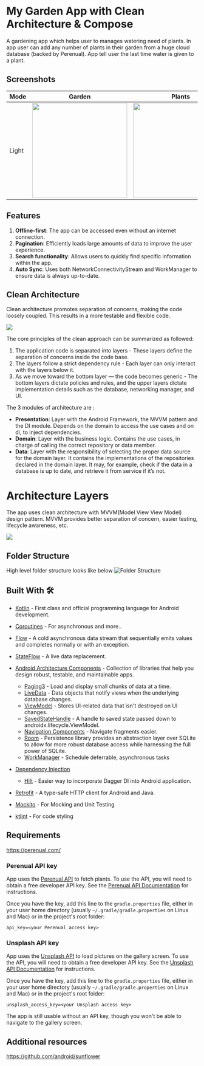 # My Garden App with Clean Architecture & Compose

A gardening app which helps user to manages watering need of plants. In app user can add any number
of plants in their garden from a huge cloud database (backed by Perenual). App tell user the last time water is given to
a plant.

## Screenshots
| Mode  | Garden                                        | Plants                                        | Plant Details                                       |
|-------|-----------------------------------------------|-----------------------------------------------|-----------------------------------------------------|
| Light | <img src="screenshot/garden.jpg" width="250"> | <img src="screenshot/plants.jpg" width="250"> | <img src="screenshot/plant_detail.jpg" width="250"> |

## Features

1. **Offline-first**: The app can be accessed even without an internet connection.
2. **Pagination**: Efficiently loads large amounts of data to improve the user experience.
3. **Search functionality**: Allows users to quickly find specific information within the app.
4. **Auto Sync**: Uses both NetworkConnectivityStream and WorkManager to ensure data is always
   up-to-date.

## Clean Architecture

Clean architecture promotes separation of concerns, making the code loosely coupled. This results in
a more testable and flexible code.

![](screenshot/clean_arch.png)

The core principles of the clean approach can be summarized as followed:

1. The application code is separated into layers - These layers define the separation of concerns
   inside the code base.
2. The layers follow a strict dependency rule - Each layer can only interact with the layers below
   it.
3. As we move toward the bottom layer — the code becomes generic - The bottom layers dictate
   policies and rules, and the upper layers dictate implementation details such as the database,
   networking manager, and UI.

The 3 modules of architecture are :

* __Presentation__: Layer with the Android Framework, the MVVM pattern and the DI module. Depends on
  the domain to access the use cases and on di, to inject dependencies.
* __Domain__: Layer with the business logic. Contains the use cases, in charge of calling the
  correct repository or data member.
* __Data__: Layer with the responsibility of selecting the proper data source for the domain layer.
  It contains the implementations of the repositories declared in the domain layer. It may, for
  example, check if the data in a database is up to date, and retrieve it from service if it’s not.

# Architecture Layers

The app uses clean architecture with MVVM(Model View View Model) design pattern. MVVM provides
better separation of concern, easier testing, lifecycle awareness, etc.

![](screenshot/MVVM_Flow.png)

## Folder Structure
High level folder structure looks like below
![Folder Structure](screenshot/folder_structure.png)

## Built With 🛠

- [Kotlin](https://kotlinlang.org/) - First class and official programming language for Android
  development.
- [Coroutines](https://kotlinlang.org/docs/reference/coroutines-overview.html) - For asynchronous
  and more..
- [Flow](https://kotlin.github.io/kotlinx.coroutines/kotlinx-coroutines-core/kotlinx.coroutines.flow/-flow/) -
  A cold asynchronous data stream that sequentially emits values and completes normally or with an
  exception.
- [StateFlow](https://developer.android.com/kotlin/flow/stateflow-and-sharedflow) - A live data
  replacement.

- [Android Architecture Components](https://developer.android.com/topic/libraries/architecture) -
  Collection of libraries that help you design robust, testable, and maintainable apps.
    - [Paging3](https://kotlinlang.org/) - Load and display small chunks of data at a time.
    - [LiveData](https://developer.android.com/topic/libraries/architecture/livedata) - Data objects
      that notify views when the underlying database changes.
    - [ViewModel](https://developer.android.com/topic/libraries/architecture/viewmodel) - Stores
      UI-related data that isn't destroyed on UI changes.
    - [SavedStateHandle](https://developer.android.com/reference/androidx/lifecycle/SavedStateHandle) -
      A handle to saved state passed down to androidx.lifecycle.ViewModel.
    - [Navigation Components](https://developer.android.com/guide/navigation/navigation-getting-started) -
      Navigate fragments easier.
    - [Room](https://developer.android.google.cn/jetpack/androidx/releases/room) - Persistence
      library provides an abstraction layer over SQLite to allow for more robust database access
      while harnessing the full power of SQLite.
    - [WorkManager](https://developer.android.com/topic/libraries/architecture/workmanager) -
      Schedule deferrable, asynchronous tasks

- [Dependency Injection](https://developer.android.com/training/dependency-injection)
    - [Hilt](https://dagger.dev/hilt) - Easier way to incorporate Dagger DI into Android
      application.
- [Retrofit](https://square.github.io/retrofit/) - A type-safe HTTP client for Android and Java.
- [Mockito](https://github.com/mockito/mockito) - For Mocking and Unit Testing
- [ktlint](https://github.com/pinterest/ktlint/blob/master/README.md#installation) - For code
  styling

## Requirements

https://perenual.com/

### Perenual API key

App uses the [Perenual API](https://perenual.com) to fetch plants. To use the API, you will need to obtain a free developer API key. See the
[Perenual API Documentation](https://perenual.com/docs/api) for instructions.

Once you have the key, add this line to the `gradle.properties` file, either in your user home
directory (usually `~/.gradle/gradle.properties` on Linux and Mac) or in the project's root folder:

```
api_key=<your Perenual access key>
```

### Unsplash API key

App uses the [Unsplash API](https://unsplash.com/developers) to load pictures on the gallery
screen. To use the API, you will need to obtain a free developer API key. See the
[Unsplash API Documentation](https://unsplash.com/documentation) for instructions.

Once you have the key, add this line to the `gradle.properties` file, either in your user home
directory (usually `~/.gradle/gradle.properties` on Linux and Mac) or in the project's root folder:

```
unsplash_access_key=<your Unsplash access key>
```

The app is still usable without an API key, though you won't be able to navigate to the gallery
screen.



Additional resources
--------------------
https://github.com/android/sunflower

